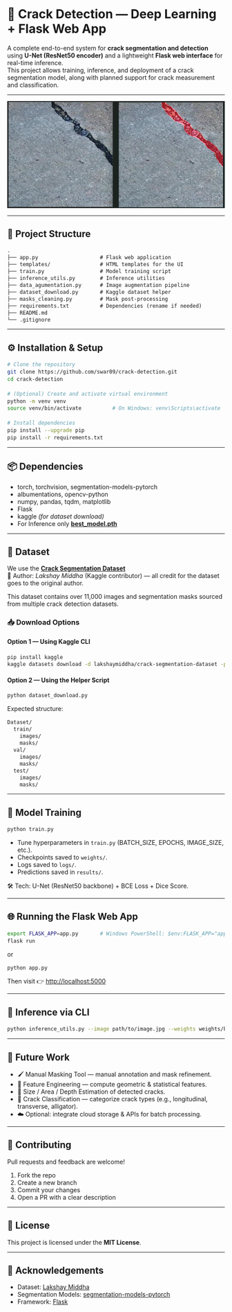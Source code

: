 # 🧱 Crack Detection — Deep Learning + Flask Web App

A complete end-to-end system for **crack segmentation and detection** using **U-Net (ResNet50 encoder)** and a lightweight **Flask web interface** for real-time inference.  
This project allows training, inference, and deployment of a crack segmentation model, along with planned support for crack measurement and classification.

---

![Input vs Output](assets/input_v_output.png)


---
## 📂 Project Structure

```
.
├── app.py                    # Flask web application
├── templates/                # HTML templates for the UI
├── train.py                  # Model training script
├── inference_utils.py        # Inference utilities
├── data_agumentation.py      # Image augmentation pipeline
├── dataset_download.py       # Kaggle dataset helper
├── masks_cleaning.py         # Mask post-processing
├── requirements.txt          # Dependencies (rename if needed)
├── README.md
└── .gitignore
```

---

## ⚙️ Installation & Setup

```bash
# Clone the repository
git clone https://github.com/swar09/crack-detection.git
cd crack-detection

# (Optional) Create and activate virtual environment
python -m venv venv
source venv/bin/activate          # On Windows: venv\Scripts\activate

# Install dependencies
pip install --upgrade pip
pip install -r requirements.txt
```


---

## 📦 Dependencies

- torch, torchvision, segmentation-models-pytorch
- albumentations, opencv-python
- numpy, pandas, tqdm, matplotlib
- Flask
- kaggle *(for dataset download)*
- For Inference only **[best_model.pth](https://drive.google.com/file/d/16HRyJpR2TVhT6cG2LNY-pmLkYKbjNpfv/view?usp=sharing)**  

---

## 🧾 Dataset

We use the **[Crack Segmentation Dataset](https://www.kaggle.com/datasets/lakshaymiddha/crack-segmentation-dataset)**  
📸 Author: *Lakshay Middha* (Kaggle contributor) — all credit for the dataset goes to the original author.

This dataset contains over 11,000 images and segmentation masks sourced from multiple crack detection datasets.

### 📥 Download Options

#### Option 1 — Using Kaggle CLI
```bash
pip install kaggle
kaggle datasets download -d lakshaymiddha/crack-segmentation-dataset -p ./data --unzip
```

#### Option 2 — Using the Helper Script
```bash
python dataset_download.py
```

Expected structure:
```
Dataset/
  train/
    images/
    masks/
  val/
    images/
    masks/
  test/
    images/
    masks/
```

---

## 🧠 Model Training

```bash
python train.py
```

- Tune hyperparameters in `train.py` (BATCH_SIZE, EPOCHS, IMAGE_SIZE, etc.).
- Checkpoints saved to `weights/`.
- Logs saved to `logs/`.
- Predictions saved in `results/`.

🛠 Tech: U-Net (ResNet50 backbone) + BCE Loss + Dice Score.

---

## 🌐 Running the Flask Web App

```bash
export FLASK_APP=app.py       # Windows PowerShell: $env:FLASK_APP="app.py"
flask run
```

or

```bash
python app.py
```

Then visit 👉 [http://localhost:5000](http://localhost:5000)

---

## 🧪 Inference via CLI

```bash
python inference_utils.py --image path/to/image.jpg --weights weights/best_model.pth
```

---

## 🧭 Future Work

- 🖌 Manual Masking Tool — manual annotation and mask refinement.
- 🧬 Feature Engineering — compute geometric & statistical features.
- 📏 Size / Area / Depth Estimation of detected cracks.
- 🧭 Crack Classification — categorize crack types (e.g., longitudinal, transverse, alligator).
- ☁️ Optional: integrate cloud storage & APIs for batch processing.

---

## 🤝 Contributing

Pull requests and feedback are welcome!

1. Fork the repo
2. Create a new branch
3. Commit your changes
4. Open a PR with a clear description

---

## 🪪 License

This project is licensed under the **MIT License**.

---

## 🙏 Acknowledgements

- Dataset: [Lakshay Middha](https://www.kaggle.com/datasets/lakshaymiddha/crack-segmentation-dataset)
- Segmentation Models: [segmentation-models-pytorch](https://github.com/qubvel/segmentation_models.pytorch)
- Framework: [Flask](https://flask.palletsprojects.com/)




